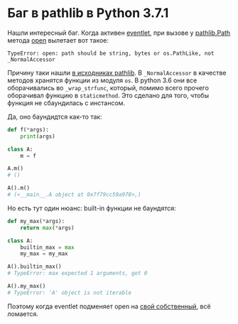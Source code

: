 # Баг в pathlib в Python 3.7.1

Нашли интересный баг. Когда активен [eventlet](https://github.com/eventlet/eventlet), при вызове у [pathlib.Path](https://docs.python.org/3/library/pathlib.html#pathlib.Path) метода [open](https://docs.python.org/3/library/pathlib.html#pathlib.Path.open) вылетает вот такое:

```
TypeError: open: path should be string, bytes or os.PathLike, not _NormalAccessor
```

Причину таки нашли [в исходниках pathlib](https://github.com/python/cpython/commit/62a99515301fa250feba1a2e0f2d8ea2a29d700e). В `_NormalAccessor` в качестве методов хранятся функции из модуля `os`. В python 3.6 они все оборачивались во `_wrap_strfunc`, который, помимо всего прочего оборачивал функцию в `staticmethod`. Это сделано для того, чтобы функция не сбаундилась с инстансом.

Да, оно баундидтся как-то так:

```python
def f(*args):
    print(args)

class A:
    m = f

A.m()
# ()

A().m()
# (<__main__.A object at 0x7f79cc59a978>,)
```

Но есть тут один нюанс: built-in функции не баундятся:

```python
def my_max(*args):
    return max(*args)

class A:
    builtin_max = max
    my_max = my_max

A().builtin_max()
# TypeError: max expected 1 arguments, got 0

A().my_max()
# TypeError: 'A' object is not iterable
```

Поэтому когда eventlet подменяет open на [свой собственный](https://github.com/eventlet/eventlet/blob/7c21c8f92eed58c508f30defed133071c5728df7/eventlet/green/os.py#L101), всё ломается.
